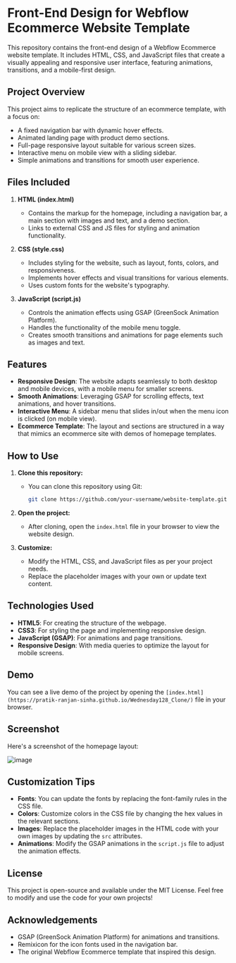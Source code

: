 # Front-End Design for Webflow Ecommerce Website Template

This repository contains the front-end design of a Webflow Ecommerce website template. It includes HTML, CSS, and JavaScript files that create a visually appealing and responsive user interface, featuring animations, transitions, and a mobile-first design.

## Project Overview

This project aims to replicate the structure of an ecommerce template, with a focus on:

- A fixed navigation bar with dynamic hover effects.
- Animated landing page with product demo sections.
- Full-page responsive layout suitable for various screen sizes.
- Interactive menu on mobile view with a sliding sidebar.
- Simple animations and transitions for smooth user experience.

## Files Included

1. **HTML (index.html)**
   - Contains the markup for the homepage, including a navigation bar, a main section with images and text, and a demo section.
   - Links to external CSS and JS files for styling and animation functionality.

2. **CSS (style.css)**
   - Includes styling for the website, such as layout, fonts, colors, and responsiveness.
   - Implements hover effects and visual transitions for various elements.
   - Uses custom fonts for the website's typography.

3. **JavaScript (script.js)**
   - Controls the animation effects using GSAP (GreenSock Animation Platform).
   - Handles the functionality of the mobile menu toggle.
   - Creates smooth transitions and animations for page elements such as images and text.

## Features

- **Responsive Design**: The website adapts seamlessly to both desktop and mobile devices, with a mobile menu for smaller screens.
- **Smooth Animations**: Leveraging GSAP for scrolling effects, text animations, and hover transitions.
- **Interactive Menu**: A sidebar menu that slides in/out when the menu icon is clicked (on mobile view).
- **Ecommerce Template**: The layout and sections are structured in a way that mimics an ecommerce site with demos of homepage templates.

## How to Use

1. **Clone this repository:**
   - You can clone this repository using Git:
     ```bash
     git clone https://github.com/your-username/website-template.git
     ```

2. **Open the project:**
   - After cloning, open the `index.html` file in your browser to view the website design.

3. **Customize:**
   - Modify the HTML, CSS, and JavaScript files as per your project needs.
   - Replace the placeholder images with your own or update text content.

## Technologies Used

- **HTML5**: For creating the structure of the webpage.
- **CSS3**: For styling the page and implementing responsive design.
- **JavaScript (GSAP)**: For animations and page transitions.
- **Responsive Design**: With media queries to optimize the layout for mobile screens.

## Demo

You can see a live demo of the project by opening the `[index.html](https://pratik-ranjan-sinha.github.io/Wednesday128_Clone/)` file in your browser.

## Screenshot

Here's a screenshot of the homepage layout:

![image](https://github.com/user-attachments/assets/aaa232bb-4f49-44e7-bed8-453ab64cc168)

## Customization Tips

- **Fonts**: You can update the fonts by replacing the font-family rules in the CSS file.
- **Colors**: Customize colors in the CSS file by changing the hex values in the relevant sections.
- **Images**: Replace the placeholder images in the HTML code with your own images by updating the `src` attributes.
- **Animations**: Modify the GSAP animations in the `script.js` file to adjust the animation effects.

## License

This project is open-source and available under the MIT License. Feel free to modify and use the code for your own projects!

## Acknowledgements

- GSAP (GreenSock Animation Platform) for animations and transitions.
- Remixicon for the icon fonts used in the navigation bar.
- The original Webflow Ecommerce template that inspired this design.

